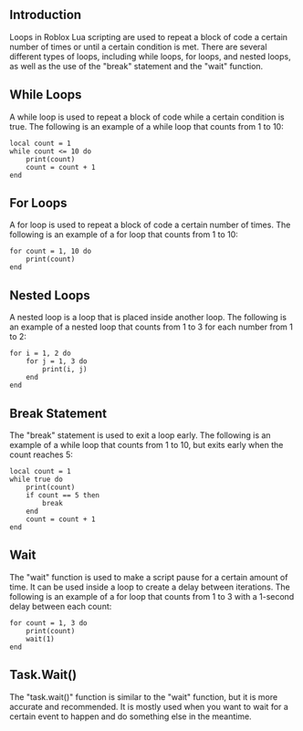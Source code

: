Introduction
------------

Loops in Roblox Lua scripting are used to repeat a block of code a certain number of times or until a certain condition is met. There are several different types of loops, including while loops, for loops, and nested loops, as well as the use of the "break" statement and the "wait" function.

While Loops
-----------

A while loop is used to repeat a block of code while a certain condition is true. The following is an example of a while loop that counts from 1 to 10:

    local count = 1
    while count <= 10 do
        print(count)
        count = count + 1
    end


For Loops
---------

A for loop is used to repeat a block of code a certain number of times. The following is an example of a for loop that counts from 1 to 10:

    for count = 1, 10 do
        print(count)
    end


Nested Loops
------------

A nested loop is a loop that is placed inside another loop. The following is an example of a nested loop that counts from 1 to 3 for each number from 1 to 2:

    for i = 1, 2 do
        for j = 1, 3 do
            print(i, j)
        end
    end


Break Statement
---------------

The "break" statement is used to exit a loop early. The following is an example of a while loop that counts from 1 to 10, but exits early when the count reaches 5:

    local count = 1
    while true do
        print(count)
        if count == 5 then
            break
        end
        count = count + 1
    end


Wait
----

The "wait" function is used to make a script pause for a certain amount of time. It can be used inside a loop to create a delay between iterations. The following is an example of a for loop that counts from 1 to 3 with a 1-second delay between each count:

    for count = 1, 3 do
        print(count)
        wait(1)
    end


Task.Wait()
-----------

The "task.wait()" function is similar to the "wait" function, but it is more accurate and recommended. It is mostly used when you want to
wait for a certain event to happen and do something else in the meantime.
